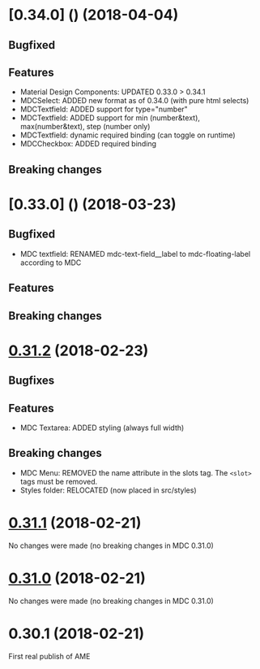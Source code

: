 # [0.34.0] () (2018-04-04)
## Bugfixed

## Features
- Material Design Components: UPDATED 0.33.0 > 0.34.1
- MDCSelect: ADDED new format as of 0.34.0 (with pure html selects)
- MDCTextfield: ADDED support for type="number"
- MDCTextfield: ADDED support for min (number&text), max(number&text), step (number only)
- MDCTextfield: dynamic required binding (can toggle on runtime)
- MDCCheckbox: ADDED required binding

## Breaking changes

# [0.33.0] () (2018-03-23)
## Bugfixed
- MDC textfield: RENAMED mdc-text-field__label to mdc-floating-label according to MDC

## Features

## Breaking changes

# [0.31.2](https://github.com/SpringflowNL/aurelia-mdc-elements/compare/v0.31.1...v0.31.2) (2018-02-23)
## Bugfixes

## Features
- MDC Textarea: ADDED styling (always full width)

## Breaking changes
- MDC Menu: REMOVED the name attribute in the slots tag. The ```<slot>``` tags must be removed.
- Styles folder: RELOCATED (now placed in src/styles)

# [0.31.1](https://github.com/SpringflowNL/aurelia-mdc-elements/compare/v0.31.0...v0.31.1) (2018-02-21)
No changes were made (no breaking changes in MDC 0.31.0)

# [0.31.0](https://github.com/SpringflowNL/aurelia-mdc-elements/compare/v0.30.0...v0.31.0) (2018-02-21)
No changes were made (no breaking changes in MDC 0.31.0)

# 0.30.1 (2018-02-21)
First real publish of AME
